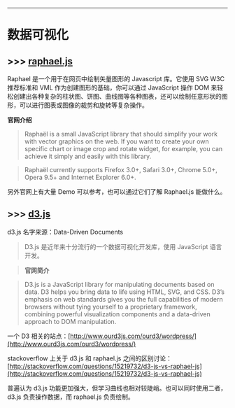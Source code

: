 
---

# **数据可视化**

## >>> [raphael.js](http://dmitrybaranovskiy.github.io/raphael/)

Raphael 是一个用于在网页中绘制矢量图形的 Javascript 库。它使用 SVG W3C 推荐标准和 VML 作为创建图形的基础，你可以通过 JavaScript 操作 DOM 来轻松创建出各种复杂的柱状图、饼图、曲线图等各种图表，还可以绘制任意形状的图形，可以进行图表或图像的裁剪和旋转等复杂操作。

**官网介绍**

> Raphaël is a small JavaScript library that should simplify your work with vector graphics on the web. If you want to create your own specific chart or image crop and rotate widget, for example, you can achieve it simply and easily with this library.

> Raphaël currently supports Firefox 3.0+, Safari 3.0+, Chrome 5.0+, Opera 9.5+ and Internet Explorer 6.0+.

另外官网上有大量 Demo 可以参考，也可以通过它们了解 Raphael.js 能做什么。

## >>> [d3.js](https://d3js.org/)

d3.js 名字来源：Data-Driven Documents

> D3.js 是近年来十分流行的一个数据可视化开发库，使用 JavaScript 语言开发。

> **官网简介**

> D3.js is a JavaScript library for manipulating documents based on data. D3 helps you bring data to life using HTML, SVG, and CSS. D3’s emphasis on web standards gives you the full capabilities of modern browsers without tying yourself to a proprietary framework, combining powerful visualization components and a data-driven approach to DOM manipulation.

一个 D3 相关的站点：[http://www.ourd3js.com/ourd3/wordpress/](http://www.ourd3js.com/ourd3/wordpress/)

stackoverflow 上关于 d3.js 和 raphael.js 之间的区别讨论：[http://stackoverflow.com/questions/15219732/d3-js-vs-raphael-js](http://stackoverflow.com/questions/15219732/d3-js-vs-raphael-js)

普遍认为 d3.js 功能更加强大，但学习曲线也相对较陡峭。也可以同时使用二者，d3.js 负责操作数据，而 raphael.js 负责绘制。